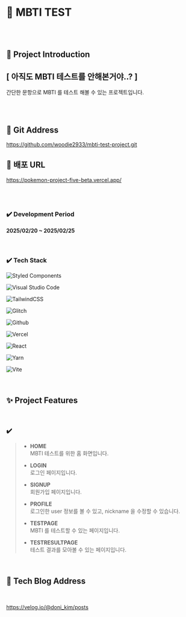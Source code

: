 <!-- ####### 헤더 -->

<!-- 제목 -->

# :page_with_curl: MBTI TEST

<br/>
<br/>

<!-- ####### 프로젝트 소개 -->

## :microphone: Project Introduction

## [ 아직도 MBTI 테스트를 안해본거야..? ]

간단한 문항으로 MBTI 를 테스트 해볼 수 있는 프로젝트입니다.

<br/>
<br/>

## :paperclip: Git Address

https://github.com/woodie2933/mbti-test-project.git

## :paperclip: 배포 URL

https://pokemon-project-five-beta.vercel.app/

<br/>
<br/>

<!-- 기간 -->

### :heavy_check_mark: **Development Period**

#### 2025/02/20 ~ 2025/02/25

<br/>
<!-- 테크 스택 -->

### :heavy_check_mark: **Tech Stack**

![Styled Components](https://img.shields.io/badge/styled--components-DB7093?style=for-the-badge&logo=styled-components&logoColor=white)

![Visual Studio Code](https://img.shields.io/badge/Visual%20Studio%20Code-0078d7.svg?style=for-the-badge&logo=visual-studio-code&logoColor=white)

![TailwindCSS](https://img.shields.io/badge/tailwindcss-%2338B2AC.svg?style=for-the-badge&logo=tailwind-css&logoColor=white)

![Glitch](https://img.shields.io/badge/glitch-%233333FF.svg?style=for-the-badge&logo=glitch&logoColor=white)

![Github](https://img.shields.io/badge/github-181717?style=for-the-badge&logo=github&logoColor=white)

![Vercel](https://img.shields.io/badge/vercel-%23000000.svg?style=for-the-badge&logo=vercel&logoColor=white)

![React](https://img.shields.io/badge/react-%2320232a.svg?style=for-the-badge&logo=react&logoColor=%2361DAFB)

![Yarn](https://img.shields.io/badge/yarn-%232C8EBB.svg?style=for-the-badge&logo=yarn&logoColor=white)

![Vite](https://img.shields.io/badge/vite-%23646CFF.svg?style=for-the-badge&logo=vite&logoColor=white)

<br/>

<!-- ####### 프로젝트 특징 -->

<!-- 제목 -->

## :sparkles: Project Features

<br/>

<!-- 특징  -->

### :heavy_check_mark:

> - **HOME** </br> MBTI 테스트를 위한 홈 화면입니다.
>
> - **LOGIN** </br> 로그인 페이지입니다.
>
> - **SIGNUP** </br> 회원가입 페이지입니다.
>
> - **PROFILE** </br> 로그인한 user 정보를 볼 수 있고, nickname 을 수정할 수 있습니다.
>
> - **TESTPAGE** </br> MBTI 를 테스트할 수 있는 페이지입니다.
>
> - **TESTRESULTPAGE** </br> 테스트 결과를 모아볼 수 있는 페이지입니다.

<br/>

## :paperclip: Tech Blog Address

<br/>

https://velog.io/@doni_kim/posts
